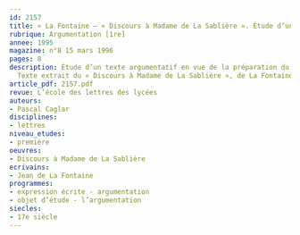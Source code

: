 ```yaml
---
id: 2157
title: « La Fontaine – « Discours à Madame de La Sablière ». Étude d’un texte argumentatif 
rubrique: Argumentation [1re]
annee: 1995
magazine: n°8 15 mars 1996
pages: 8
description: Étude d’un texte argumentatif en vue de la préparation du baccalauréat.
  Texte extrait du « Discours à Madame de La Sablière », de La Fontaine, sur les animaux-machines.
article_pdf: 2157.pdf
revue: L’école des lettres des lycées
auteurs:
- Pascal Caglar
disciplines:
- lettres
niveau_etudes:
- première
oeuvres:
- Discours à Madame de La Sablière
ecrivains:
- Jean de La Fontaine
programmes:
- expression écrite - argumentation
- objet d’étude - l’argumentation
siecles:
- 17e siècle
---
```

